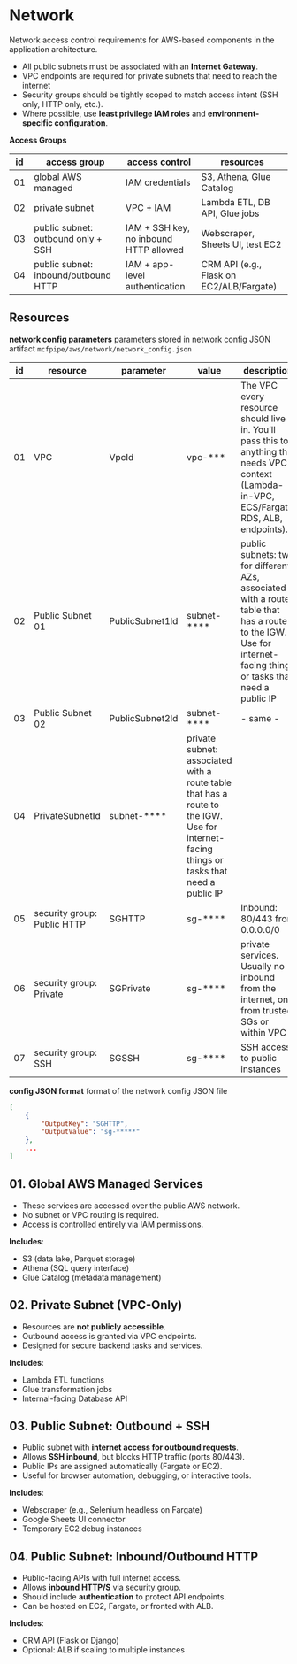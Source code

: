 # Network 
Network access control requirements for AWS-based components in the application architecture. 

- All public subnets must be associated with an **Internet Gateway**.
- VPC endpoints are required for private subnets that need to reach the internet
- Security groups should be tightly scoped to match access intent (SSH only, HTTP only, etc.).
- Where possible, use **least privilege IAM roles** and **environment-specific configuration**.

__Access Groups__

| id | access group   | access control  | resources  |
|----|---|----|--|
| 01 | global AWS managed  | IAM credentials | S3, Athena, Glue Catalog |
| 02 | private subnet | VPC + IAM | Lambda ETL, DB API, Glue jobs |
| 03 | public subnet: outbound only + SSH  | IAM + SSH key, no inbound HTTP allowed | Webscraper, Sheets UI, test EC2 |
| 04 | public subnet: inbound/outbound HTTP| IAM + app-level authentication | CRM API (e.g., Flask on EC2/ALB/Fargate) |

## Resources

__network config parameters__
parameters stored in network config JSON artifact `mcfpipe/aws/network/network_config.json`

| id | resource | parameter | value | description |
| - | - | - | - | - |
| 01 | VPC | VpcId |vpc-*** | The VPC every resource should live in. You’ll pass this to anything that needs VPC context (Lambda-in-VPC, ECS/Fargate, RDS, ALB, endpoints). |
| 02 | Public Subnet 01 | PublicSubnet1Id | subnet-**** | public subnets: two for different AZs, associated with a route table that has a route to the IGW. Use for internet-facing things or tasks that need a public IP |
| 03 | Public Subnet 02 | PublicSubnet2Id | subnet-**** | - same - |
| 04 | PrivateSubnetId |subnet-**** | private subnet: associated with a route table that has a route to the IGW. Use for internet-facing things or tasks that need a public IP |
| 05 | security group: Public HTTP | SGHTTP | sg-**** | Inbound: 80/443 from 0.0.0.0/0 |
| 06 | security group: Private | SGPrivate | sg-**** |private services. Usually no inbound from the internet, only from trusted SGs or within VPC |
| 07 | security group: SSH | SGSSH |  sg-**** | SSH access to public instances |

__config JSON format__
format of the network config JSON file

```json
[
    {
        "OutputKey": "SGHTTP",
        "OutputValue": "sg-*****"
    },
    ...
]
```


## 01. Global AWS Managed Services

- These services are accessed over the public AWS network.
- No subnet or VPC routing is required.
- Access is controlled entirely via IAM permissions.

**Includes**:

- S3 (data lake, Parquet storage)
- Athena (SQL query interface)
- Glue Catalog (metadata management)

## 02. Private Subnet (VPC-Only)

- Resources are **not publicly accessible**.
- Outbound access is granted via VPC endpoints.
- Designed for secure backend tasks and services.

**Includes**:

- Lambda ETL functions
- Glue transformation jobs
- Internal-facing Database API

## 03. Public Subnet: Outbound + SSH

- Public subnet with **internet access for outbound requests**.
- Allows **SSH inbound**, but blocks HTTP traffic (ports 80/443).
- Public IPs are assigned automatically (Fargate or EC2).
- Useful for browser automation, debugging, or interactive tools.

**Includes**:
- Webscraper (e.g., Selenium headless on Fargate)
- Google Sheets UI connector
- Temporary EC2 debug instances

## 04. Public Subnet: Inbound/Outbound HTTP

- Public-facing APIs with full internet access.
- Allows **inbound HTTP/S** via security group.
- Should include **authentication** to protect API endpoints.
- Can be hosted on EC2, Fargate, or fronted with ALB.

**Includes**:
- CRM API (Flask or Django)
- Optional: ALB if scaling to multiple instances
